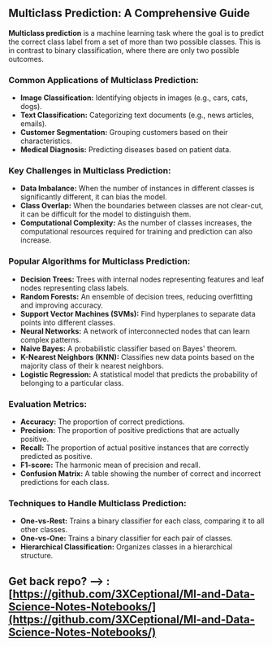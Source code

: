 

## Multiclass Prediction: A Comprehensive Guide

**Multiclass prediction** is a machine learning task where the goal is to predict the correct class label from a set of more than two possible classes. This is in contrast to binary classification, where there are only two possible outcomes.

### Common Applications of Multiclass Prediction:

* **Image Classification:** Identifying objects in images (e.g., cars, cats, dogs).
* **Text Classification:** Categorizing text documents (e.g., news articles, emails).
* **Customer Segmentation:** Grouping customers based on their characteristics.
* **Medical Diagnosis:** Predicting diseases based on patient data.

### Key Challenges in Multiclass Prediction:

* **Data Imbalance:** When the number of instances in different classes is significantly different, it can bias the model.
* **Class Overlap:** When the boundaries between classes are not clear-cut, it can be difficult for the model to distinguish them.
* **Computational Complexity:** As the number of classes increases, the computational resources required for training and prediction can also increase.

### Popular Algorithms for Multiclass Prediction:

* **Decision Trees:** Trees with internal nodes representing features and leaf nodes representing class labels.
* **Random Forests:** An ensemble of decision trees, reducing overfitting and improving accuracy.
* **Support Vector Machines (SVMs):** Find hyperplanes to separate data points into different classes.
* **Neural Networks:** A network of interconnected nodes that can learn complex patterns.
* **Naive Bayes:** A probabilistic classifier based on Bayes' theorem.
* **K-Nearest Neighbors (KNN):** Classifies new data points based on the majority class of their k nearest neighbors.
* **Logistic Regression:** A statistical model that predicts the probability of belonging to a particular class.

### Evaluation Metrics:

* **Accuracy:** The proportion of correct predictions.
* **Precision:** The proportion of positive predictions that are actually positive.
* **Recall:** The proportion of actual positive instances that are correctly predicted as positive.
* **F1-score:** The harmonic mean of precision and recall.
* **Confusion Matrix:** A table showing the number of correct and incorrect predictions for each class.

### Techniques to Handle Multiclass Prediction:

* **One-vs-Rest:** Trains a binary classifier for each class, comparing it to all other classes.
* **One-vs-One:** Trains a binary classifier for each pair of classes.
* **Hierarchical Classification:** Organizes classes in a hierarchical structure.




## Get back repo? --> : [https://github.com/3XCeptional/Ml-and-Data-Science-Notes-Notebooks/](https://github.com/3XCeptional/Ml-and-Data-Science-Notes-Notebooks/)
